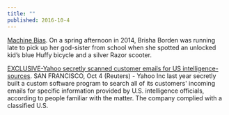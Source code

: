 ```yaml
---
title: ""
published: 2016-10-4
---
```


<a href="https://www.propublica.org/article/machine-bias-risk-assessments-in-criminal-sentencing" target="_blank">Machine Bias</a>. On a spring afternoon in 2014, Brisha Borden was running late to pick up her god-sister from school when she spotted an unlocked kid’s blue Huffy bicycle and a silver Razor scooter.


<a href="http://news.trust.org/item/20161004170601-99f8c" target="_blank">EXCLUSIVE-Yahoo secretly scanned customer emails for US intelligence-sources</a>. SAN FRANCISCO, Oct 4 (Reuters) - Yahoo Inc last year secretly built a custom software program to search all of its customers' incoming emails for specific information provided by U.S. intelligence officials, according to people familiar with the matter.  The company complied with a classified U.S.



